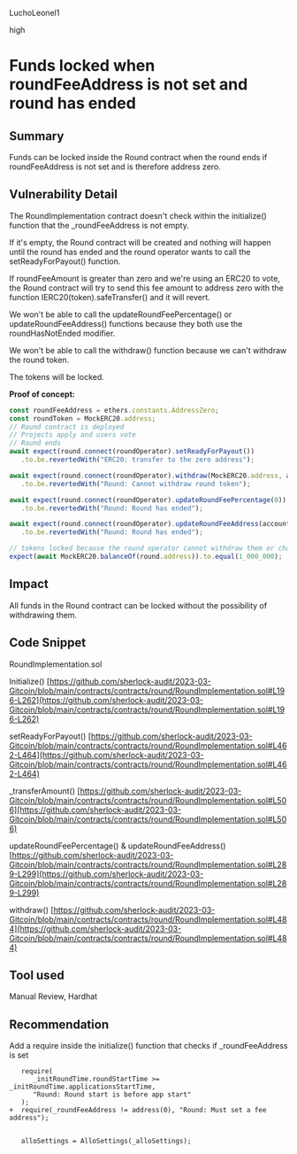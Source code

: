LuchoLeonel1

high

# Funds locked when roundFeeAddress is not set and round has ended

## Summary
Funds can be locked inside the Round contract when the round ends if roundFeeAddress is not set and is therefore address zero.

## Vulnerability Detail
The RoundImplementation contract doesn't check within the initialize() function that the _roundFeeAddress is not empty.

If it's empty, the Round contract will be created and nothing will happen until the round has ended and the round operator wants to call the setReadyForPayout() function.

If roundFeeAmount is greater than zero and we're using an ERC20 to vote, the Round contract will try to send this fee amount to address zero with the function IERC20(token).safeTransfer() and it will revert.

We won't be able to call the updateRoundFeePercentage() or updateRoundFeeAddress() functions because they both use the roundHasNotEnded modifier.

We won't be able to call the withdraw() function because we can't withdraw the round token.

The tokens will be locked.

**Proof of concept:**
 ```typescript
const roundFeeAddress = ethers.constants.AddressZero;
const roundToken = MockERC20.address;
// Round contract is deployed
// Projects apply and users vote
// Round ends
 await expect(round.connect(roundOperator).setReadyForPayout())
    .to.be.revertedWith("ERC20: transfer to the zero address");

 await expect(round.connect(roundOperator).withdraw(MockERC20.address, account1.address))
    .to.be.revertedWith("Round: Cannot withdraw round token");

 await expect(round.connect(roundOperator).updateRoundFeePercentage(0))
    .to.be.revertedWith("Round: Round has ended");

 await expect(round.connect(roundOperator).updateRoundFeeAddress(account1.address))
    .to.be.revertedWith("Round: Round has ended");

// tokens locked because the round operator cannot withdraw them or change the fee percentage or fee address
expect(await MockERC20.balanceOf(round.address)).to.equal(1_000_000);
```

## Impact
All funds in the Round contract can be locked without the possibility of withdrawing them.

## Code Snippet

RoundImplementation.sol

Initialize()
[https://github.com/sherlock-audit/2023-03-Gitcoin/blob/main/contracts/contracts/round/RoundImplementation.sol#L196-L262](https://github.com/sherlock-audit/2023-03-Gitcoin/blob/main/contracts/contracts/round/RoundImplementation.sol#L196-L262)

setReadyForPayout()
[https://github.com/sherlock-audit/2023-03-Gitcoin/blob/main/contracts/contracts/round/RoundImplementation.sol#L462-L464](https://github.com/sherlock-audit/2023-03-Gitcoin/blob/main/contracts/contracts/round/RoundImplementation.sol#L462-L464)

_transferAmount()
[https://github.com/sherlock-audit/2023-03-Gitcoin/blob/main/contracts/contracts/round/RoundImplementation.sol#L506](https://github.com/sherlock-audit/2023-03-Gitcoin/blob/main/contracts/contracts/round/RoundImplementation.sol#L506)

updateRoundFeePercentage() & updateRoundFeeAddress()
[https://github.com/sherlock-audit/2023-03-Gitcoin/blob/main/contracts/contracts/round/RoundImplementation.sol#L289-L299](https://github.com/sherlock-audit/2023-03-Gitcoin/blob/main/contracts/contracts/round/RoundImplementation.sol#L289-L299)

withdraw()
[https://github.com/sherlock-audit/2023-03-Gitcoin/blob/main/contracts/contracts/round/RoundImplementation.sol#L484](https://github.com/sherlock-audit/2023-03-Gitcoin/blob/main/contracts/contracts/round/RoundImplementation.sol#L484)


## Tool used

Manual Review, Hardhat

## Recommendation
Add a require inside the initialize() function that checks if _roundFeeAddress is set

   ```solidity
      require(
         _initRoundTime.roundStartTime >= _initRoundTime.applicationsStartTime,
         "Round: Round start is before app start"
      );
+  require(_roundFeeAddress != address(0), "Round: Must set a fee address");


      alloSettings = AlloSettings(_alloSettings);
```